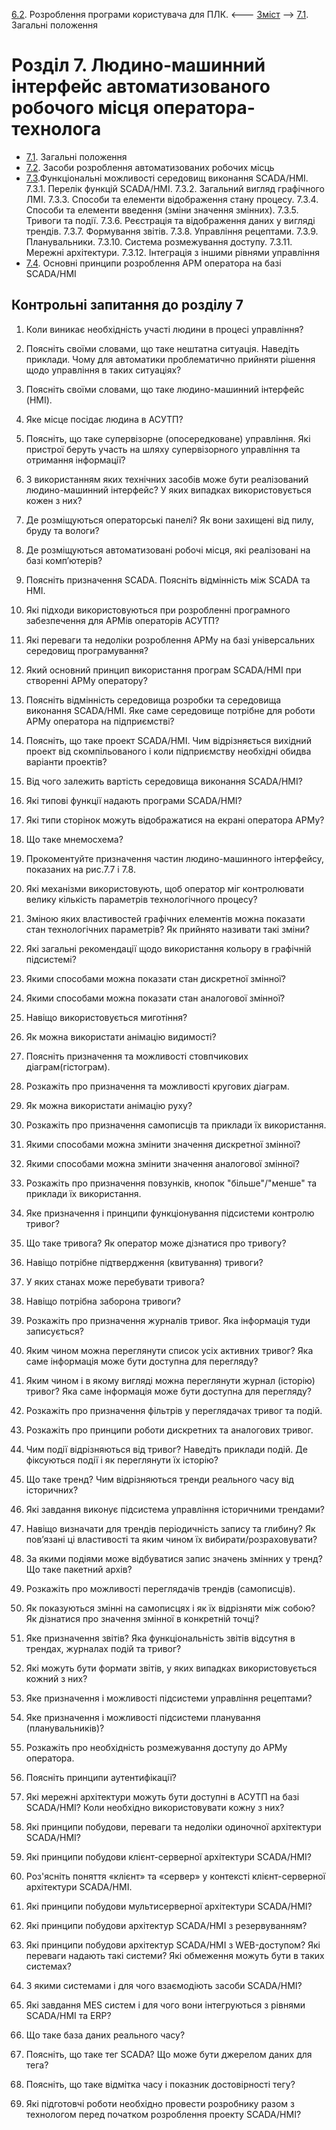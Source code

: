 [6.2](6_2.md). Розроблення програми користувача для ПЛК.  <--- [Зміст](README.md) --> [7.1](7_1.md). Загальні положення

# Розділ 7. Людино-машинний інтерфейс автоматизованого робочого місця оператора-технолога 

- [7.1](7_1.md). Загальні положення
- [7.2](7_2.md). Засоби розроблення автоматизованих робочих місць
- [7.3](7_3.md).Функціональні можливості середовищ виконання SCADA/HMI. 7.3.1. Перелік функцій SCADA/HMІ. 7.3.2. Загальний вигляд графічного ЛМІ. 7.3.3. Способи та елементи відображення стану процесу. 7.3.4. Способи та елементи введення (зміни значення змінних). 7.3.5. Тривоги та події. 7.3.6. Реєстрація та відображення даних у вигляді трендів. 7.3.7. Формування звітів. 7.3.8. Управління рецептами. 7.3.9. Планувальники. 7.3.10. Система розмежування доступу. 7.3.11. Мережні архітектури. 7.3.12. Інтеграція з іншими рівнями управління
- [7.4](7_4.md). Основні принципи розроблення АРМ оператора на базі SCADA/HMI

## Контрольні запитання до розділу 7

1.    Коли виникає необхідність участі людини в процесі управління?

2.    Поясніть своїми словами, що таке нештатна ситуація. Наведіть приклади. Чому для автоматики проблематично прийняти рішення щодо управління в таких ситуаціях? 

3.    Поясніть своїми словами, що таке людино-машинний інтерфейс (HMI).

4.    Яке місце посідає людина в АСУТП?

5.    Поясніть, що таке супервізорне (опосередковане) управління. Які пристрої беруть участь на шляху супервізорного управління та отримання інформації? 

6.    З використанням яких технічних засобів може бути реалізований людино-машинний інтерфейс? У яких випадках використовується кожен з них?

7.    Де розміщуються операторські панелі? Як вони захищені від пилу, бруду та вологи?

8.    Де розміщуються автоматизовані робочі місця, які реалізовані на базі комп’ютерів?

9.    Поясніть призначення SCADA. Поясніть відмінність між SCADA та HMI.

10.  Які підходи використовуються при розробленні програмного забезпечення для АРМів операторів АСУТП? 

11.  Які переваги та недоліки розроблення АРМу на базі універсальних середовищ програмування?

12.  Який основний принцип використання програм SCADA/HMI при створенні АРМу оператору?

13.  Поясніть відмінність середовища розробки та середовища виконання SCADA/HMI. Яке саме середовище потрібне для роботи АРМу оператора на підприємстві?

14.  Поясніть, що таке проект SCADA/HMI. Чим відрізняється вихідний проект від скомпільованого і коли підприємству необхідні обидва варіанти проектів?

15.  Від чого залежить вартість середовища виконання SCADA/HMI?

16.  Які типові функції надають програми SCADA/HMI?

17.  Які типи сторінок можуть відображатися на екрані оператора АРМу?

18.  Що таке мнемосхема?

19.  Прокоментуйте призначення частин людино-машинного інтерфейсу, показаних на рис.7.7 і 7.8.

20.  Які механізми використовують, щоб оператор міг контролювати велику кількість параметрів технологічного процесу?

21.  Зміною яких властивостей графічних елементів можна показати стан технологічних параметрів? Як прийнято називати такі зміни?

22.  Які загальні рекомендації щодо використання кольору в графічній підсистемі?

23.  Якими способами можна показати стан дискретної змінної?

24.  Якими способами можна показати стан аналогової змінної?

25.  Навіщо використовується миготіння?

26.  Як можна використати анімацію видимості?

27.  Поясніть призначення та можливості стовпчикових діаграм(гістограм).

28.  Розкажіть про призначення та можливості кругових діаграм.

29.  Як можна використати анімацію руху?

30.  Розкажіть про призначення самописців та приклади їх використання.

31.  Якими способами можна змінити значення дискретної змінної?

32.  Якими способами можна змінити значення аналогової змінної?

33.  Розкажіть про призначення повзунків, кнопок "більше"/"менше" та приклади їх використання.

34.  Яке призначення і принципи функціонування підсистеми контролю тривог?

35.  Що таке тривога? Як оператор може дізнатися про тривогу?

36.  Навіщо потрібне підтвердження (квитування) тривоги? 

37.  У яких станах може перебувати тривога?

38.  Навіщо потрібна заборона тривоги?

39.  Розкажіть про призначення журналів тривог. Яка інформація туди записується? 

40.  Яким чином можна переглянути список усіх активних тривог? Яка саме інформація може бути доступна для перегляду?

41.  Яким чином і в якому вигляді можна переглянути журнал (історію) тривог? Яка саме інформація може бути доступна для перегляду?

42.  Розкажіть про призначення фільтрів у переглядачах тривог та подій.

43.  Розкажіть про принципи роботи дискретних та аналогових тривог.

44.  Чим події відрізняються від тривог? Наведіть приклади подій. Де фіксуються події і як переглянути їх історію?

45.  Що таке тренд? Чим відрізняються тренди реального часу від історичних?

46.  Які завдання виконує підсистема управління історичними трендами?

47.  Навіщо визначати для трендів періодичність запису та глибину? Як пов’язані ці властивості та яким чином їх вибирати/розраховувати?

48.  За якими подіями може відбуватися запис значень змінних у тренд? Що таке пакетний архів?

49.  Розкажіть про можливості переглядачів трендів (самописців).

50.  Як показуються змінні на самописцях і як їх відрізняти між собою? Як дізнатися про значення змінної в конкретній точці?

51.  Яке призначення звітів? Яка функціональність звітів відсутня в трендах, журналах подій та тривог?

52.  Які можуть бути формати звітів, у яких випадках використовується кожний з них? 

53.  Яке призначення і можливості підсистеми управління рецептами?

54.  Яке призначення і можливості підсистеми планування (планувальників)? 

55.  Розкажіть про необхідність розмежування доступу до АРМу оператора.

56.  Поясніть принципи аутентифікації?

57.  Які мережні архітектури можуть бути доступні в АСУТП на базі SCADA/HMI? Коли необхідно використовувати кожну з них?

58.  Які принципи побудови, переваги та недоліки одиночної архітектури SCADA/HMI?

59.  Які принципи побудови клієнт-серверної архітектури SCADA/HMI?

60.  Роз'ясніть поняття «клієнт» та «сервер» у контексті клієнт-серверної архітектури SCADA/HMI. 

61.  Які принципи побудови мультисерверної архітектури SCADA/HMI?

62.  Які принципи побудови архітектур SCADA/HMI з резервуванням?

63.  Які принципи побудови архітектур SCADA/HMI з WEB-доступом? Які переваги надають такі системи? Які обмеження можуть бути в таких системах? 

64.  З якими системами і для чого взаємодіють засоби SCADA/HMI?

65.  Які завдання MES систем і для чого вони інтегруються з рівнями SCADA/HMI та ERP?

66.  Що таке база даних реального часу?

67.  Поясніть, що таке тег SCADA? Що може бути джерелом даних для тега?

68.  Поясніть, що таке відмітка часу і показник достовірності тегу?

69.  Які підготовчі роботи необхідно провести розробнику разом з технологом перед початком розроблення проекту SCADA/HMI?
